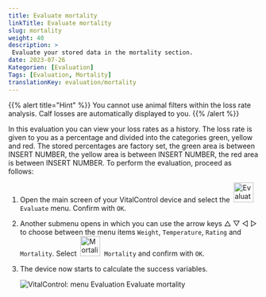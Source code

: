 ```yaml
---
title: Evaluate mortality
linkTitle: Evaluate mortality
slug: mortality
weight: 40
description: >
 Evaluate your stored data in the mortality section.
date: 2023-07-26
Kategorien: [Evaluation]
Tags: [Evaluation, Mortality]
translationKey: evaluation/mortality
---
```

{{% alert title="Hint" %}}
You cannot use animal filters within the loss rate analysis. Calf losses are automatically displayed to you.
{{% /alert %}}

In this evaluation you can view your loss rates as a history. The loss rate is given to you as a percentage and divided into the categories green, yellow and red. The stored percentages are factory set, the green area is between INSERT NUMBER, the yellow area is between INSERT NUMBER, the red area is between INSERT NUMBER.
To perform the evaluation, proceed as follows:

1. Open the main screen of your VitalControl device and select the &nbsp;<img src="/icons/actions/evaluate.svg" width="40" align="bottom" alt="Evaluate" />&nbsp; `Evaluate` menu. Confirm with `OK`.

2. Another submenu opens in which you can use the arrow keys △ ▽ ◁ ▷ to choose between the menu items `Weight`, `Temperature`, `Rating` and `Mortality`. Select &nbsp;<img src="/icons/actions/mortality.svg" width="40" align="bottom" alt="Mortality" />&nbsp; `Mortality` and confirm with `OK`.

3. The device now starts to calculate the success variables.

   ![VitalControl: menu Evaluation Evaluate mortality](../images/mortality.png "Evaluate mortality")
